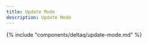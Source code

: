 ```yaml
---
title: Update Mode
description: Update Mode
---
```


{% include "components/deltaq/update-mode.md" %}